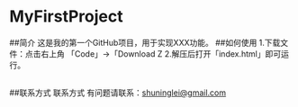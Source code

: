 # MyFirstProject
##简介
这是我的第一个GitHub项目，用于实现XXX功能。
##如何使用
1.下载文件：点击右上角 「Code」→「Download Z
2.解压后打开「index.html」即可运行。
##
##联系方式
联系方式
有问题请联系：shuninglei@gmail.com
